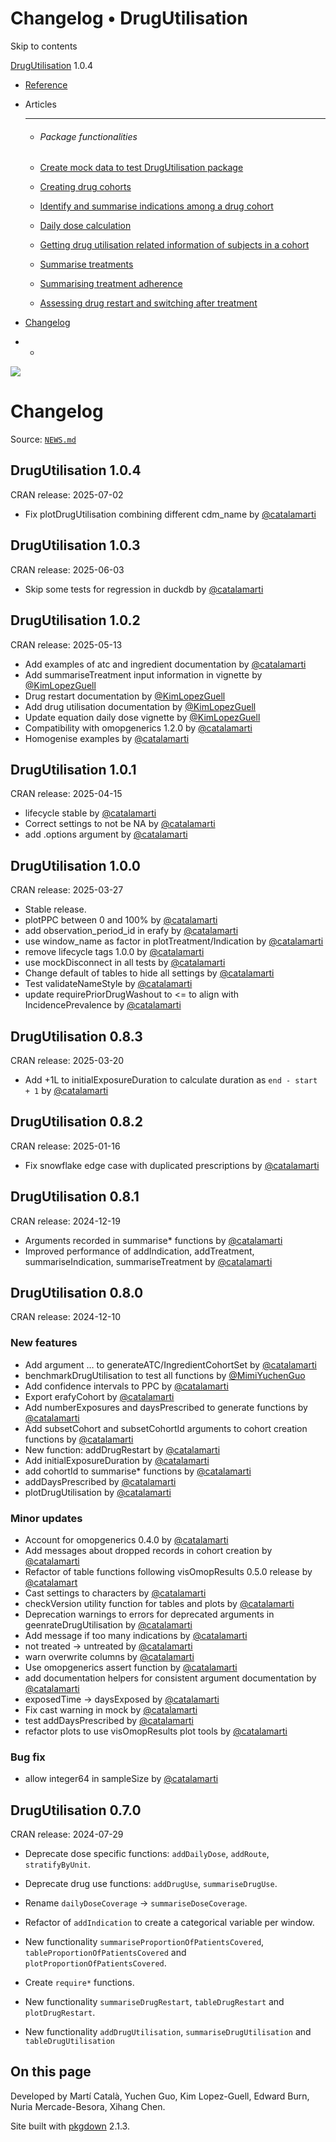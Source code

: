 # Changelog • DrugUtilisation

Skip to contents

[DrugUtilisation](../index.html) 1.0.4

  * [Reference](../reference/index.html)
  * Articles
    * * * *

    * ###### Package functionalities

    * [Create mock data to test DrugUtilisation package](../articles/mock_data.html)
    * [Creating drug cohorts](../articles/create_cohorts.html)
    * [Identify and summarise indications among a drug cohort](../articles/indication.html)
    * [Daily dose calculation](../articles/daily_dose_calculation.html)
    * [Getting drug utilisation related information of subjects in a cohort](../articles/drug_utilisation.html)
    * [Summarise treatments](../articles/summarise_treatments.html)
    * [Summarising treatment adherence](../articles/treatment_discontinuation.html)
    * [Assessing drug restart and switching after treatment](../articles/drug_restart.html)
  * [Changelog](../news/index.html)


  *   * [](https://github.com/darwin-eu/DrugUtilisation/)



![](../logo.png)

# Changelog

Source: [`NEWS.md`](https://github.com/darwin-eu/DrugUtilisation/blob/v1.0.4/NEWS.md)

## DrugUtilisation 1.0.4

CRAN release: 2025-07-02

  * Fix plotDrugUtilisation combining different cdm_name by [@catalamarti](https://github.com/catalamarti)



## DrugUtilisation 1.0.3

CRAN release: 2025-06-03

  * Skip some tests for regression in duckdb by [@catalamarti](https://github.com/catalamarti)



## DrugUtilisation 1.0.2

CRAN release: 2025-05-13

  * Add examples of atc and ingredient documentation by [@catalamarti](https://github.com/catalamarti)
  * Add summariseTreatment input information in vignette by [@KimLopezGuell](https://github.com/KimLopezGuell)
  * Drug restart documentation by [@KimLopezGuell](https://github.com/KimLopezGuell)
  * Add drug utilisation documentation by [@KimLopezGuell](https://github.com/KimLopezGuell)
  * Update equation daily dose vignette by [@KimLopezGuell](https://github.com/KimLopezGuell)
  * Compatibility with omopgenerics 1.2.0 by [@catalamarti](https://github.com/catalamarti)
  * Homogenise examples by [@catalamarti](https://github.com/catalamarti)



## DrugUtilisation 1.0.1

CRAN release: 2025-04-15

  * lifecycle stable by [@catalamarti](https://github.com/catalamarti)
  * Correct settings to not be NA by [@catalamarti](https://github.com/catalamarti)
  * add .options argument by [@catalamarti](https://github.com/catalamarti)



## DrugUtilisation 1.0.0

CRAN release: 2025-03-27

  * Stable release.
  * plotPPC between 0 and 100% by [@catalamarti](https://github.com/catalamarti)
  * add observation_period_id in erafy by [@catalamarti](https://github.com/catalamarti)
  * use window_name as factor in plotTreatment/Indication by [@catalamarti](https://github.com/catalamarti)
  * remove lifecycle tags 1.0.0 by [@catalamarti](https://github.com/catalamarti)
  * use mockDisconnect in all tests by [@catalamarti](https://github.com/catalamarti)
  * Change default of tables to hide all settings by [@catalamarti](https://github.com/catalamarti)
  * Test validateNameStyle by [@catalamarti](https://github.com/catalamarti)
  * update requirePriorDrugWashout to <= to align with IncidencePrevalence by [@catalamarti](https://github.com/catalamarti)



## DrugUtilisation 0.8.3

CRAN release: 2025-03-20

  * Add +1L to initialExposureDuration to calculate duration as `end - start + 1` by [@catalamarti](https://github.com/catalamarti)



## DrugUtilisation 0.8.2

CRAN release: 2025-01-16

  * Fix snowflake edge case with duplicated prescriptions by [@catalamarti](https://github.com/catalamarti)



## DrugUtilisation 0.8.1

CRAN release: 2024-12-19

  * Arguments recorded in summarise* functions by [@catalamarti](https://github.com/catalamarti)
  * Improved performance of addIndication, addTreatment, summariseIndication, summariseTreatment by [@catalamarti](https://github.com/catalamarti)



## DrugUtilisation 0.8.0

CRAN release: 2024-12-10

### New features

  * Add argument … to generateATC/IngredientCohortSet by [@catalamarti](https://github.com/catalamarti)
  * benchmarkDrugUtilisation to test all functions by [@MimiYuchenGuo](https://github.com/MimiYuchenGuo)
  * Add confidence intervals to PPC by [@catalamarti](https://github.com/catalamarti)
  * Export erafyCohort by [@catalamarti](https://github.com/catalamarti)
  * Add numberExposures and daysPrescribed to generate functions by [@catalamarti](https://github.com/catalamarti)
  * Add subsetCohort and subsetCohortId arguments to cohort creation functions by [@catalamarti](https://github.com/catalamarti)
  * New function: addDrugRestart by [@catalamarti](https://github.com/catalamarti)
  * Add initialExposureDuration by [@catalamarti](https://github.com/catalamarti)
  * add cohortId to summarise* functions by [@catalamarti](https://github.com/catalamarti)
  * addDaysPrescribed by [@catalamarti](https://github.com/catalamarti)
  * plotDrugUtilisation by [@catalamarti](https://github.com/catalamarti)



### Minor updates

  * Account for omopgenerics 0.4.0 by [@catalamarti](https://github.com/catalamarti)
  * Add messages about dropped records in cohort creation by [@catalamarti](https://github.com/catalamarti)
  * Refactor of table functions following visOmopResults 0.5.0 release by [@catalamart](https://github.com/catalamart)
  * Cast settings to characters by [@catalamarti](https://github.com/catalamarti)
  * checkVersion utility function for tables and plots by [@catalamarti](https://github.com/catalamarti)
  * Deprecation warnings to errors for deprecated arguments in geenrateDrugUtilisation by [@catalamarti](https://github.com/catalamarti)
  * Add message if too many indications by [@catalamarti](https://github.com/catalamarti)
  * not treated -> untreated by [@catalamarti](https://github.com/catalamarti)
  * warn overwrite columns by [@catalamarti](https://github.com/catalamarti)
  * Use omopgenerics assert function by [@catalamarti](https://github.com/catalamarti)
  * add documentation helpers for consistent argument documentation by [@catalamarti](https://github.com/catalamarti)
  * exposedTime -> daysExposed by [@catalamarti](https://github.com/catalamarti)
  * Fix cast warning in mock by [@catalamarti](https://github.com/catalamarti)
  * test addDaysPrescribed by [@catalamarti](https://github.com/catalamarti)
  * refactor plots to use visOmopResults plot tools by [@catalamarti](https://github.com/catalamarti)



### Bug fix

  * allow integer64 in sampleSize by [@catalamarti](https://github.com/catalamarti)



## DrugUtilisation 0.7.0

CRAN release: 2024-07-29

  * Deprecate dose specific functions: `addDailyDose`, `addRoute`, `stratifyByUnit`.

  * Deprecate drug use functions: `addDrugUse`, `summariseDrugUse`.

  * Rename `dailyDoseCoverage` -> `summariseDoseCoverage`.

  * Refactor of `addIndication` to create a categorical variable per window.

  * New functionality `summariseProportionOfPatientsCovered`, `tableProportionOfPatientsCovered` and `plotProportionOfPatientsCovered`.

  * Create `require*` functions.

  * New functionality `summariseDrugRestart`, `tableDrugRestart` and `plotDrugRestart`.

  * New functionality `addDrugUtilisation`, `summariseDrugUtilisation` and `tableDrugUtilisation`




## On this page

Developed by Martí Català, Yuchen Guo, Kim Lopez-Guell, Edward Burn, Nuria Mercade-Besora, Xihang Chen.

Site built with [pkgdown](https://pkgdown.r-lib.org/) 2.1.3.
